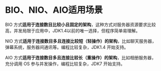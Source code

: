 # BIO、NIO、AIO适用场景
BIO 方式**适用于连接数目比较小且固定的架构**，这种方式对服务器资源要求比较高，并发局限于应用中，JDK1.4以前的唯一选择，但程序简单易理解。

NIO 方式**适用于连接数目多且连接比较短（轻操作）的架构**，比如聊天服务器，弹幕系统，服务器间通讯等。编程比较复杂，JDK1.4 开始支持。

AIO 方式**适用于连接数目多且连接比较长（重操作）的架构**，比如相册服务器，充分调用 OS 参与并发操作，编程比较复杂，JDK7 开始支持。
